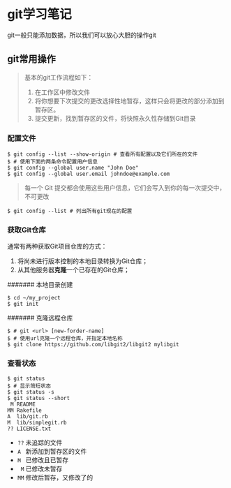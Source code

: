 # git学习笔记

git一般只能添加数据，所以我们可以放心大胆的操作git

## git常用操作

> 基本的git工作流程如下：
> 1. 在工作区中修改文件
> 2. 将你想要下次提交的更改选择性地暂存，这样只会将更改的部分添加到暂存区。
> 3. 提交更新，找到暂存区的文件，将快照永久性存储到Git目录

### 配置文件

```git-bash
$ git config --list --show-origin # 查看所有配置以及它们所在的文件
$ # 使用下面的两条命令配置用户信息
$ git config --global user.name "John Doe"
$ git config --global user.email johndoe@example.com
```

> 每一个 Git 提交都会使用这些用户信息，它们会写入到你的每一次提交中，不可更改

```git-bash
$ git config --list # 列出所有git现在的配置
```

### 获取Git仓库

通常有两种获取Git项目仓库的方式：

1. 将尚未进行版本控制的本地目录转换为Git仓库；
2. 从其他服务器**克隆**一个已存在的Git仓库；

####### 本地目录创建

```git-bash
$ cd ~/my_project
$ git init
```

####### 克隆远程仓库

```git-bash
$ # git <url> [new-forder-name]
$ # 使用url克隆一个远程仓库，并指定本地名称
$ git clone https://github.com/libgit2/libgit2 mylibgit
```


### 查看状态

```git-bash
$ git status
$ # 显示简短状态
$ git status -s
$ git status --short
 M README
MM Rakefile
A  lib/git.rb
M  lib/simplegit.rb
?? LICENSE.txt
```

- `??` 未追踪的文件
- `A ` 新添加到暂存区的文件
- `M ` 已修改且已暂存
- ` M` 已修改未暂存
- `MM` 修改后暂存，又修改了的




